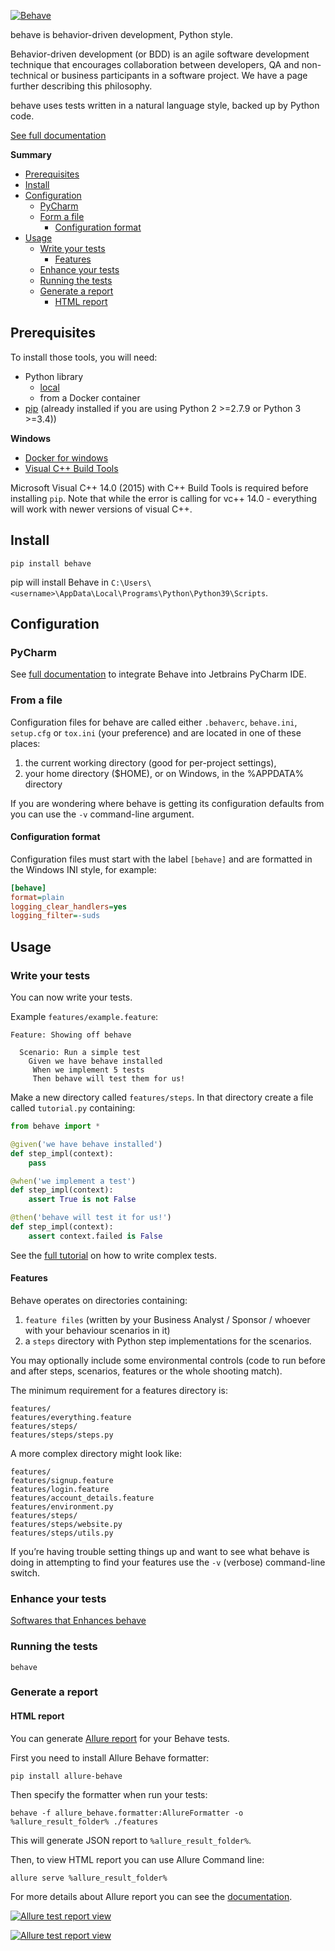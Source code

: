 [![Behave](https://behave.readthedocs.io/en/latest/_static/behave_logo1.png)](https://github.com/behave/behave)

behave is behavior-driven development, Python style.

Behavior-driven development (or BDD) is an agile software development technique that encourages collaboration between developers, QA and non-technical or business participants in a software project.
We have a page further describing this philosophy.

behave uses tests written in a natural language style, backed up by Python code.

[See full documentation](https://behave.readthedocs.io/en/latest/)

**Summary**

- [Prerequisites](#prerequisites)
- [Install](#install)
- [Configuration](#configuration)
    - [PyCharm](#pycharm)
    - [Form a file](#from-a-file)
        - [Configuration format](#configuration-format)
- [Usage](#usage)
    - [Write your tests](#write-your-tests)
        - [Features](#features)
    - [Enhance your tests](#enhance-your-tests)
    - [Running the tests](#running-the-tests)
    - [Generate a report](#generate-a-report)
        - [HTML report](#html-report)
    
## Prerequisites

To install those tools, you will need:
- Python library
    - [local](https://www.python.org/downloads/)
    - from a Docker container
- [pip](https://pip.pypa.io/en/stable/installing/) (already installed if you are using Python 2 >=2.7.9 or Python 3 >=3.4))

**Windows**

- [Docker for windows](https://docs.docker.com/docker-for-windows/)
- [Visual C++ Build Tools](https://visualstudio.microsoft.com/visual-cpp-build-tools/)

Microsoft Visual C++ 14.0 (2015) with C++ Build Tools is required before installing `pip`.
Note that while the error is calling for vc++ 14.0 - everything will work with newer versions of visual C++.

## Install

```shell script
pip install behave
```

pip will install Behave in `C:\Users\<username>\AppData\Local\Programs\Python\Python39\Scripts`.

## Configuration

### PyCharm

See [full documentation](https://www.jetbrains.com/help/pycharm/bdd-frameworks.html) to integrate Behave into Jetbrains PyCharm IDE.

### From a file

Configuration files for behave are called either `.behaverc`, `behave.ini`, `setup.cfg` or `tox.ini` (your preference) and are located in one of these places:

1. the current working directory (good for per-project settings),
2. your home directory ($HOME), or on Windows, in the %APPDATA% directory

If you are wondering where behave is getting its configuration defaults from you can use the `-v` command-line argument.

#### Configuration format

Configuration files must start with the label `[behave]` and are formatted in the Windows INI style, for example:

```ini
[behave]
format=plain
logging_clear_handlers=yes
logging_filter=-suds
```

## Usage

### Write your tests

You can now write your tests.

Example `features/example.feature`:

```gherkin
Feature: Showing off behave

  Scenario: Run a simple test
    Given we have behave installed
     When we implement 5 tests
     Then behave will test them for us!
```

Make a new directory called `features/steps`.
In that directory create a file called `tutorial.py` containing:

```python
from behave import *

@given('we have behave installed')
def step_impl(context):
    pass

@when('we implement a test')
def step_impl(context):
    assert True is not False

@then('behave will test it for us!')
def step_impl(context):
    assert context.failed is False
```

See the [full tutorial](https://behave.readthedocs.io/en/latest/tutorial.html) on how to write complex tests.

#### Features

Behave operates on directories containing:

1. `feature files` (written by your Business Analyst / Sponsor / whoever with your behaviour scenarios in it)
2. a `steps` directory with Python step implementations for the scenarios.

You may optionally include some environmental controls (code to run before and after steps, scenarios, features or the whole shooting match).

The minimum requirement for a features directory is:

```
features/
features/everything.feature
features/steps/
features/steps/steps.py
```

A more complex directory might look like:

```
features/
features/signup.feature
features/login.feature
features/account_details.feature
features/environment.py
features/steps/
features/steps/website.py
features/steps/utils.py
```

If you’re having trouble setting things up and want to see what behave is doing in attempting to find your features use the `-v` (verbose) command-line switch.

### Enhance your tests

[Softwares that Enhances behave](https://behave.readthedocs.io/en/latest/related.html)

### Running the tests

```shell script
behave
```

### Generate a report

#### HTML report

You can generate [Allure report](http://allure.qatools.ru/) for your Behave tests.

First you need to install Allure Behave formatter:

```shell script
pip install allure-behave
```

Then specify the formatter when run your tests:

```shell script
behave -f allure_behave.formatter:AllureFormatter -o %allure_result_folder% ./features
```

This will generate JSON report to `%allure_result_folder%`.

Then, to view HTML report you can use Allure Command line:

```shell script
allure serve %allure_result_folder%
```

For more details about Allure report you can see the [documentation](http://allure.qatools.ru/).

[![Allure test report view](http://allure.qatools.ru/img/overview.png)](http://allure.qatools.ru/)

[![Allure test report view](http://allure.qatools.ru/img/graph.png)](http://allure.qatools.ru/)
